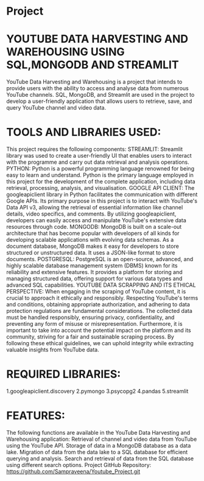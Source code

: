 #  Project


# YOUTUBE DATA HARVESTING AND WAREHOUSING USING SQL,MONGODB AND STREAMLIT
YouTube Data Harvesting and Warehousing is a project that intends to provide users with the ability to access and analyse data from numerous YouTube channels. SQL, MongoDB, and Streamlit are used in the project to develop a user-friendly application that allows users to retrieve, save, and query YouTube channel and video data.

# TOOLS AND LIBRARIES USED: 
This project requires the following components:
STREAMLIT: 
         Streamlit library was used to create a user-friendly UI that enables users to interact with the programme and carry out data retrieval and analysis operations.
PYTHON:
         Python is a powerful programming language renowned for being easy to learn and understand. Python is the primary language employed in this project for the development of the complete application, including data retrieval, processing, analysis, and visualisation.
GOOGLE API CLIENT: 
         The googleapiclient library in Python facilitates the communication with different Google APIs. Its primary purpose in this project is to interact with YouTube's Data API v3, allowing the retrieval of essential information like channel details, video specifics, and comments. By utilizing googleapiclient, developers can easily access and manipulate YouTube's extensive data resources through code.
MONGODB: 
         MongoDB is built on a scale-out architecture that has become popular with developers of all kinds for developing scalable applications with evolving data schemas. As a document database, MongoDB makes it easy for developers to store structured or unstructured data. It uses a JSON-like format to store documents.
POSTGRESQL: 
         PostgreSQL is an open-source, advanced, and highly scalable database management system (DBMS) known for its reliability and extensive features. It provides a platform for storing and managing structured data, offering support for various data types and advanced SQL capabilities.
YOUTUBE DATA SCRAPPING AND ITS ETHICAL PERSPECTIVE: 
         When engaging in the scraping of YouTube content, it is crucial to approach it ethically and responsibly. Respecting YouTube's terms and conditions, obtaining appropriate authorization, and adhering to data protection regulations are fundamental considerations. The collected data must be handled responsibly, ensuring privacy, confidentiality, and preventing any form of misuse or misrepresentation. Furthermore, it is important to take into account the potential impact on the platform and its community, striving for a fair and sustainable scraping process. By following these ethical guidelines, we can uphold integrity while extracting valuable insights from YouTube data.
# REQUIRED LIBRARIES:
1.googleapiclient.discovery
2.pymongo
3.psycopg2
4.pandas
5.streamlit
# FEATURES: 
The following functions are available in the YouTube Data Harvesting and Warehousing application: Retrieval of channel and video data from YouTube using the YouTube API.
Storage of data in a MongoDB database as a data lake.
Migration of data from the data lake to a SQL database for efficient querying and analysis.
Search and retrieval of data from the SQL database using different search options.
Project GitHub Repository: https://github.com/Sampraveena/Youtube_Project.git